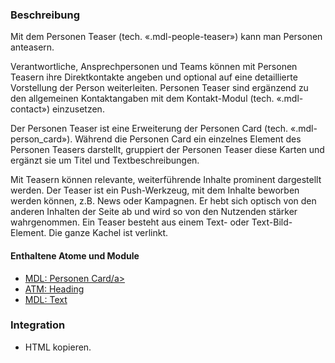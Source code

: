### Beschreibung
Mit dem Personen Teaser (tech. «.mdl-people-teaser») kann man Personen anteasern. 
 
Verantwortliche, Ansprechpersonen und Teams können mit Personen Teasern ihre Direktkontakte angeben und optional auf eine detaillierte Vorstellung der Person weiterleiten. Personen Teaser sind ergänzend zu den allgemeinen Kontaktangaben mit dem Kontakt-Modul (tech. «.mdl-contact») einzusetzen.
 
Der Personen Teaser ist eine Erweiterung der Personen Card (tech. «.mdl-person_card»). Während die Personen Card ein einzelnes Element des Personen Teasers darstellt, gruppiert der Personen Teaser diese Karten und ergänzt sie um Titel und Textbeschreibungen.
 
Mit Teasern können relevante, weiterführende Inhalte prominent dargestellt werden. Der Teaser ist ein Push-Werkzeug, mit dem Inhalte beworben werden können, z.B. News oder Kampagnen. Er hebt sich optisch von den anderen Inhalten der Seite ab und wird so von den Nutzenden stärker wahrgenommen. Ein Teaser besteht aus einem Text- oder Text-Bild-Element. Die ganze Kachel ist verlinkt.
 
####  Enthaltene Atome und Module
* <a href="../person_card/person_card.html">MDL: Personen Card/a>
* <a href="../../atoms/headings/headings.html">ATM: Heading</a>
* <a href="../richtext/richtext.html">MDL: Text</a>

### Integration
* HTML kopieren.

